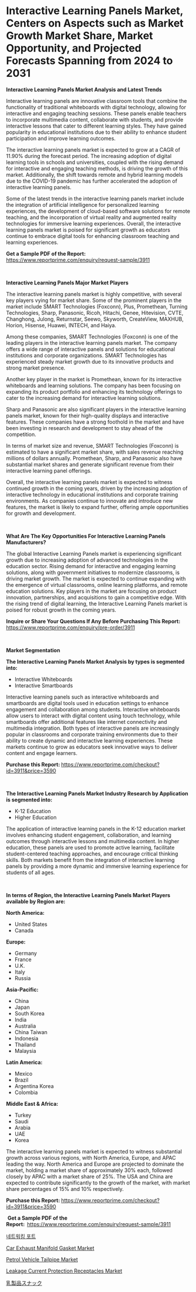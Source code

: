 <p><h1>Interactive Learning Panels Market, Centers on Aspects such as Market Growth Market Share, Market Opportunity, and Projected Forecasts Spanning from 2024 to 2031</h1></p><p><strong>Interactive Learning Panels Market Analysis and Latest Trends</strong></p>
<p><p>Interactive learning panels are innovative classroom tools that combine the functionality of traditional whiteboards with digital technology, allowing for interactive and engaging teaching sessions. These panels enable teachers to incorporate multimedia content, collaborate with students, and provide interactive lessons that cater to different learning styles. They have gained popularity in educational institutions due to their ability to enhance student participation and improve learning outcomes.</p><p>The interactive learning panels market is expected to grow at a CAGR of 11.90% during the forecast period. The increasing adoption of digital learning tools in schools and universities, coupled with the rising demand for interactive and engaging teaching methods, is driving the growth of this market. Additionally, the shift towards remote and hybrid learning models due to the COVID-19 pandemic has further accelerated the adoption of interactive learning panels.</p><p>Some of the latest trends in the interactive learning panels market include the integration of artificial intelligence for personalized learning experiences, the development of cloud-based software solutions for remote teaching, and the incorporation of virtual reality and augmented reality technologies for immersive learning experiences. Overall, the interactive learning panels market is poised for significant growth as educators continue to embrace digital tools for enhancing classroom teaching and learning experiences.</p></p>
<p><strong>Get a Sample PDF of the Report:&nbsp;</strong> <a href="https://www.reportprime.com/enquiry/request-sample/3911">https://www.reportprime.com/enquiry/request-sample/3911</a></p>
<p>&nbsp;</p>
<p><strong>Interactive Learning Panels Major Market Players</strong></p>
<p><p>The interactive learning panels market is highly competitive, with several key players vying for market share. Some of the prominent players in the market include SMART Technologies (Foxconn), Plus, Promethean, Turning Technologies, Sharp, Panasonic, Ricoh, Hitachi, Genee, Hitevision, CVTE, Changhong, Julong, Returnstar, Seewo, Skyworth, CreateView, MAXHUB, Horion, Hisense, Huawei, INTECH, and Haiya.</p><p>Among these companies, SMART Technologies (Foxconn) is one of the leading players in the interactive learning panels market. The company offers a wide range of interactive panels and solutions for educational institutions and corporate organizations. SMART Technologies has experienced steady market growth due to its innovative products and strong market presence.</p><p>Another key player in the market is Promethean, known for its interactive whiteboards and learning solutions. The company has been focusing on expanding its product portfolio and enhancing its technology offerings to cater to the increasing demand for interactive learning solutions.</p><p>Sharp and Panasonic are also significant players in the interactive learning panels market, known for their high-quality displays and interactive features. These companies have a strong foothold in the market and have been investing in research and development to stay ahead of the competition.</p><p>In terms of market size and revenue, SMART Technologies (Foxconn) is estimated to have a significant market share, with sales revenue reaching millions of dollars annually. Promethean, Sharp, and Panasonic also have substantial market shares and generate significant revenue from their interactive learning panel offerings.</p><p>Overall, the interactive learning panels market is expected to witness continued growth in the coming years, driven by the increasing adoption of interactive technology in educational institutions and corporate training environments. As companies continue to innovate and introduce new features, the market is likely to expand further, offering ample opportunities for growth and development.</p></p>
<p>&nbsp;</p>
<p><strong>What Are The Key Opportunities For Interactive Learning Panels Manufacturers?</strong></p>
<p><p>The global Interactive Learning Panels market is experiencing significant growth due to increasing adoption of advanced technologies in the education sector. Rising demand for interactive and engaging learning solutions, along with government initiatives to modernize classrooms, is driving market growth. The market is expected to continue expanding with the emergence of virtual classrooms, online learning platforms, and remote education solutions. Key players in the market are focusing on product innovation, partnerships, and acquisitions to gain a competitive edge. With the rising trend of digital learning, the Interactive Learning Panels market is poised for robust growth in the coming years.</p></p>
<p><strong>Inquire or Share Your Questions If Any Before Purchasing This Report:</strong> <a href="https://www.reportprime.com/enquiry/pre-order/3911">https://www.reportprime.com/enquiry/pre-order/3911</a></p>
<p>&nbsp;</p>
<p><strong>Market Segmentation</strong></p>
<p><strong>The Interactive Learning Panels Market Analysis by types is segmented into:</strong></p>
<p><ul><li>Interactive Whiteboards</li><li>Interactive Smartboards</li></ul></p>
<p><p>Interactive learning panels such as interactive whiteboards and smartboards are digital tools used in education settings to enhance engagement and collaboration among students. Interactive whiteboards allow users to interact with digital content using touch technology, while smartboards offer additional features like internet connectivity and multimedia integration. Both types of interactive panels are increasingly popular in classrooms and corporate training environments due to their ability to create dynamic and interactive learning experiences. These markets continue to grow as educators seek innovative ways to deliver content and engage learners.</p></p>
<p><strong>Purchase this Report:&nbsp;</strong><a href="https://www.reportprime.com/checkout?id=3911&price=3590">https://www.reportprime.com/checkout?id=3911&price=3590</a></p>
<p>&nbsp;</p>
<p><strong>The Interactive Learning Panels Market Industry Research by Application is segmented into:</strong></p>
<p><ul><li>K-12 Education</li><li>Higher Education</li></ul></p>
<p><p>The application of interactive learning panels in the K-12 education market involves enhancing student engagement, collaboration, and learning outcomes through interactive lessons and multimedia content. In higher education, these panels are used to promote active learning, facilitate student-centered teaching approaches, and encourage critical thinking skills. Both markets benefit from the integration of interactive learning panels by providing a more dynamic and immersive learning experience for students of all ages.</p></p>
<p>&nbsp;</p>
<p><strong>In terms of Region, the Interactive Learning Panels Market Players available by Region are:</strong></p>
<p>
    <p> <strong> North America: </strong>
        <ul>
            <li>United States</li>
            <li>Canada</li>
        </ul>
        </p> 
    <p> <strong> Europe: </strong>
        <ul>
            <li>Germany</li>
            <li>France</li>
            <li>U.K.</li>
            <li>Italy</li>
            <li>Russia</li>
        </ul>
        </p> 
    <p> <strong> Asia-Pacific: </strong>
        <ul>
            <li>China</li>
            <li>Japan</li>
            <li>South Korea</li>
            <li>India</li>
            <li>Australia</li>
            <li>China Taiwan</li>
            <li>Indonesia</li>
            <li>Thailand</li>
            <li>Malaysia</li>
        </ul>
        </p> 
    <p> <strong> Latin America: </strong>
        <ul>
            <li>Mexico</li>
            <li>Brazil</li>
            <li>Argentina Korea</li>
            <li>Colombia</li>
        </ul>
        </p> 
    <p> <strong> Middle East & Africa: </strong>
        <ul>
            <li>Turkey</li>
            <li>Saudi</li>
            <li>Arabia</li>
            <li>UAE</li>
            <li>Korea</li>
        </ul>
    </p>
    </p>
<p><p>The interactive learning panels market is expected to witness substantial growth across various regions, with North America, Europe, and APAC leading the way. North America and Europe are projected to dominate the market, holding a market share of approximately 30% each, followed closely by APAC with a market share of 25%. The USA and China are expected to contribute significantly to the growth of the market, with market share percentages of 15% and 10% respectively.</p></p>
<p><strong>Purchase this Report: </strong><a href="https://www.reportprime.com/checkout?id=3911&price=3590">https://www.reportprime.com/checkout?id=3911&price=3590</a></p>
<p>&nbsp;<strong>Get a Sample PDF of the Report:&nbsp;&nbsp;</strong><a href="https://www.reportprime.com/enquiry/request-sample/3911">https://www.reportprime.com/enquiry/request-sample/3911</a></p>
<p><strong></strong></p>
<p><p><a href="https://github.com/lzuwsfreyoq70/Market-Research-Report-List-1/blob/main/745821313829.md">네트워킹 포트</a></p><p><a href="https://issuu.com/reportprime-2/docs/car-exhaust-manifold-gasket-market-size-2030.pptx">Car Exhaust Manifold Gasket Market</a></p><p><a href="https://issuu.com/reportprime-2/docs/petrol-vehicle-tailpipe-market-size-2030.pptx">Petrol Vehicle Tailpipe Market</a></p><p><a href="https://github.com/mbisetmhermsr/Market-Research-Report-List-1/blob/main/leakage-current-protection-receptacles-market.md">Leakage Current Protection Receptacles Market</a></p><p><a href="https://github.com/vtbvgl20191192/Market-Research-Report-List-1/blob/main/876097814795.md">乳製品スナック</a></p></p>